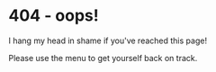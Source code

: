 # 404 - oops! 

I hang my head in shame if you've reached this page!

Please use the menu to get yourself back on track.
